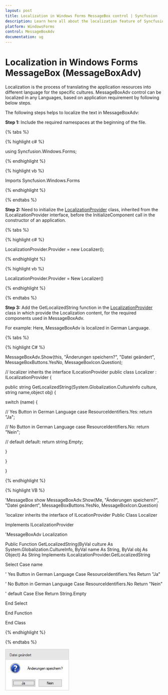 ```yaml
---
layout: post
title: Localization in Windows Forms MessageBox control | Syncfusion
description: Learn here all about the localization feature of Syncfusion Windows Forms MessageBox (MessageBoxAdv) control and more.
platform: WindowsForms
control: MessageBoxAdv
documentation: ug
---
```


# Localization in Windows Forms MessageBox (MessageBoxAdv)

Localization is the process of translating the application resources into different language for the specific cultures. MessageBoxAdv control can be localized in any Languages, based on application requirement by following below steps.

The following steps helps to localize the text in MessageBoxAdv:

**Step 1:** Include the required namespaces at the beginning of the file.

{% tabs %}

{% highlight c# %}

using Syncfusion.Windows.Forms;

{% endhighlight %}

{% highlight vb %}

Imports Syncfusion.Windows.Forms

{% endhighlight %}

{% endtabs %}

**Step 2:** Need to initialize the [LocalizationProvider](https://help.syncfusion.com/cr/windowsforms/Syncfusion.Windows.Forms.LocalizationProvider.html) class, inherited from the ILocalizationProvider interface, before the InitializeComponent call in the constructor of an application.

{% tabs %}

{% highlight c# %}

LocalizationProvider.Provider = new Localizer();

{% endhighlight %}

{% highlight vb %}

LocalizationProvider.Provider = New Localizer()

{% endhighlight %}

{% endtabs %}  

**Step 3:** Add the GetLocalizedString function in the [LocalizationProvider](https://help.syncfusion.com/cr/windowsforms/Syncfusion.Windows.Forms.LocalizationProvider.html) class in which provide the Localization content, for the required components used in MessageBoxAdv.

For example:
Here, MessageBoxAdv is localized in German Language.

{% tabs %}

{% highlight C# %}

MessageBoxAdv.Show(this, "Änderungen speichern?", "Datei geändert", MessageBoxButtons.YesNo, MessageBoxIcon.Question);

// localizer inherits the interface ILocationProvider
public class Localizer : ILocalizationProvider
{

public string GetLocalizedString(System.Globalization.CultureInfo culture, string name,object obj)
{

switch (name)
{

// Yes Button in German Language
case ResourceIdentifiers.Yes:
return "Ja";

// No Button in German Language
case ResourceIdentifiers.No:
return "Nein";

// default
default:
return string.Empty;

}

}

}

{% endhighlight %}

{% highlight VB %}

'MessageBox show
MessageBoxAdv.Show(Me, "Änderungen speichern?", "Datei geändert", MessageBoxButtons.YesNo, MessageBoxIcon.Question)

'localizer inherits the interface of ILocationProvider
Public Class Localizer

Implements ILocalizationProvider

'MessageBoxAdv Localization

Public Function GetLocalizedString(ByVal culture As System.Globalization.CultureInfo, ByVal name As String, ByVal obj As Object) As String Implements ILocalizationProvider.GetLocalizedString

Select Case name

' Yes Button in German Language
Case ResourceIdentifiers.Yes
Return "Ja"

' No Button in German Language
Case ResourceIdentifiers.No
Return "Nein"

' default
Case Else
Return String.Empty

End Select

End Function

End Class

{% endhighlight %}

{% endtabs %}

![Apply Localization in Windows Forms MessageBox](MessageBoxAdv_images/MessageBoxAdv_img31.jpg)
